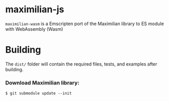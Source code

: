 # maximilian-js

`maximilian-wasm` is a Emscripten port of the Maximilian library to ES module
with WebAssembly (Wasm)
# Building

The `dist/` folder will contain the required files, tests, and examples after building.

### Download Maximilian library:
```
$ git submodule update --init
```